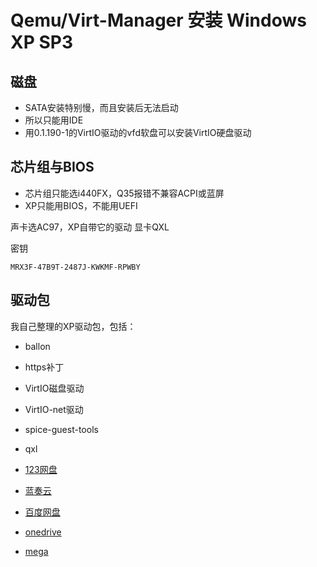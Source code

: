 # Qemu/Virt-Manager 安装 Windows XP SP3

## 磁盘

- SATA安装特别慢，而且安装后无法启动
- 所以只能用IDE
- 用0.1.190-1的VirtIO驱动的vfd软盘可以安装VirtIO硬盘驱动

## 芯片组与BIOS

- 芯片组只能选i440FX，Q35报错不兼容ACPI或蓝屏
- XP只能用BIOS，不能用UEFI

声卡选AC97，XP自带它的驱动
显卡QXL

密钥
```
MRX3F-47B9T-2487J-KWKMF-RPWBY
```
## 驱动包

我自己整理的XP驱动包，包括：

- ballon
- https补丁
- VirtIO磁盘驱动
- VirtIO-net驱动
- spice-guest-tools
- qxl


- [123网盘]()
- [蓝奏云]()
- [百度网盘]()
- [onedrive]()
- [mega]()





